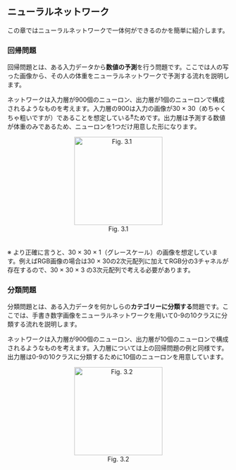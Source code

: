 ## ニューラルネットワーク

この章ではニューラルネットワークで一体何ができるのかを簡単に紹介します。

### 回帰問題
回帰問題とは、ある入力データから**数値の予測**を行う問題です。ここでは人の写った画像から、その人の体重をニューラルネットワークで予測する流れを説明します。

ネットワークは入力層が900個のニューロン、出力層が1個のニューロンで構成されるようなものを考えます。入力層の900は入力の画像が30 × 30（めちゃくちゃ粗いですが）であることを想定している<sup>[※](#ref1)</sup>ためです。出力層は予測する数値が体重のみであるため、ニューロンを1つだけ用意した形になります。

<div align="center">
<img src="https://user-images.githubusercontent.com/28583094/50100362-ad0f7500-0263-11e9-9c75-007540e67169.png" alt="Fig. 3.1" height="200px">
</div>
<div align="center">
Fig. 3.1
</div>
　
 
<a name="ref1"></a>※ より正確に言うと、30 × 30 × 1（グレースケール）の画像を想定しています。例えばRGB画像の場合は30 × 30の2次元配列に加えてRGB分の3チャネルが存在するので、30 × 30 × 3 の3次元配列で考える必要があります。

### 分類問題
分類問題とは、ある入力データを何かしらの**カテゴリーに分類する**問題です。ここでは、手書き数字画像をニューラルネットワークを用いて0-9の10クラスに分類する流れを説明します。

ネットワークは入力層が900個のニューロン、出力層が10個のニューロンで構成されるようなものを考えます。入力層については上の回帰問題の例と同様です。出力層は0-9の10クラスに分類するために10個のニューロンを用意しています。

<div align="center">
<img src="https://user-images.githubusercontent.com/28583094/50376080-61860e00-064b-11e9-8c94-b056c0e00022.png" alt="Fig. 3.2" height="200px">
</div>
<div align="center">
Fig. 3.2
</div>
